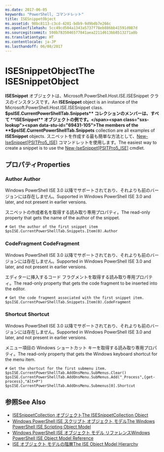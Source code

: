 ```yaml
---
ms.date: 2017-06-05
keywords: "PowerShell, コマンドレット"
title: ISESnippetObject
ms.assetid: 98bc8113-c3cd-4201-bdb9-9d9bdb7e266c
ms.openlocfilehash: 5cc49cd504a1343a5737f78eb886bb41591d087d
ms.sourcegitcommit: 598b7835046577841aea2211d613bb8513271a8b
ms.translationtype: HT
ms.contentlocale: ja-JP
ms.lasthandoff: 06/08/2017
---
```

# <a name="the-isesnippetobject"></a><span data-ttu-id="69431-103">ISESnippetObject</span><span class="sxs-lookup"><span data-stu-id="69431-103">The ISESnippetObject</span></span>
  <span data-ttu-id="69431-104">**ISESnippet** オブジェクトは、Microsoft.PowerShell.Host.ISE.ISESnippet クラスのインスタンスです。</span><span class="sxs-lookup"><span data-stu-id="69431-104">An **ISESnippet** object is an instance of the Microsoft.PowerShell.Host.ISE.ISESnippet class.</span></span> <span data-ttu-id="69431-105">**$psISE.CurrentPowerShellTab.Snippets** コレクションのメンバーは、すべて **ISESnippet** オブジェクトの例です。</span><span class="sxs-lookup"><span data-stu-id="69431-105">The members of the **$psISE.CurrentPowerShellTab.Snippets** collection are all examples of **ISESnippet** objects.</span></span> <span data-ttu-id="69431-106">スニペットを作成する最も簡単な方法として、[New-IseSnippet&#91;PSITPro5_ISE&#93;](https://technet.microsoft.com/en-us/library/0a6339a3-2683-4a8e-8929-90ad9a95c3e0) コマンドレットを使用します。</span><span class="sxs-lookup"><span data-stu-id="69431-106">The easiest way to create a snippet is to use the [New-IseSnippet&#91;PSITPro5_ISE&#93;](https://technet.microsoft.com/en-us/library/0a6339a3-2683-4a8e-8929-90ad9a95c3e0) cmdlet.</span></span>

## <a name="properties"></a><span data-ttu-id="69431-107">プロパティ</span><span class="sxs-lookup"><span data-stu-id="69431-107">Properties</span></span>

###  <span data-ttu-id="69431-108"><a name="DisplayName"></a> Author</span><span class="sxs-lookup"><span data-stu-id="69431-108"><a name="DisplayName"></a> Author</span></span>
  <span data-ttu-id="69431-109">Windows PowerShell ISE 3.0 以降でサポートされており、それよりも前のバージョンには存在しません。</span><span class="sxs-lookup"><span data-stu-id="69431-109">Supported in Windows PowerShell ISE 3.0 and later, and not present in earlier versions.</span></span> 

 <span data-ttu-id="69431-110">スニペットの作成者名を取得する読み取り専用プロパティ。</span><span class="sxs-lookup"><span data-stu-id="69431-110">The read-only property that gets the name of the author of the snippet.</span></span>

```
# Get the author of the first snippet item
$psISE.CurrentPowerShellTab.Snippets.Item(0).Author

```

###  <span data-ttu-id="69431-111"><a name="Action"></a> CodeFragment</span><span class="sxs-lookup"><span data-stu-id="69431-111"><a name="Action"></a> CodeFragment</span></span>
  <span data-ttu-id="69431-112">Windows PowerShell ISE 3.0 以降でサポートされており、それよりも前のバージョンには存在しません。</span><span class="sxs-lookup"><span data-stu-id="69431-112">Supported in Windows PowerShell ISE 3.0 and later, and not present in earlier versions.</span></span> 

 <span data-ttu-id="69431-113">エディターに挿入するコード フラグメントを取得する読み取り専用プロパティ。</span><span class="sxs-lookup"><span data-stu-id="69431-113">The read-only property that gets the code fragment to be inserted into the editor.</span></span>

```
# Get the code fragment associated with the first snippet item.
$psISE.CurrentPowerShellTab.Snippets.Item(0).CodeFragment

```

###  <span data-ttu-id="69431-114"><a name="Shortcut"></a> Shortcut</span><span class="sxs-lookup"><span data-stu-id="69431-114"><a name="Shortcut"></a> Shortcut</span></span>
  <span data-ttu-id="69431-115">Windows PowerShell ISE 3.0 以降でサポートされており、それよりも前のバージョンには存在しません。</span><span class="sxs-lookup"><span data-stu-id="69431-115">Supported in Windows PowerShell ISE 3.0 and later, and not present in earlier versions.</span></span> 

 <span data-ttu-id="69431-116">メニュー項目の Windows ショートカット キーを取得する読み取り専用プロパティ。</span><span class="sxs-lookup"><span data-stu-id="69431-116">The read-only property that gets the Windows keyboard shortcut for the menu item.</span></span>

```
# Get the shortcut for the first submenu item.
$psISE.CurrentPowerShellTab.AddOnsMenu.SubMenus.Clear()
$psISE.CurrentPowerShellTab.AddOnsMenu.SubMenus.Add("_Process",{get-process},"Alt+P")
$psISE.CurrentPowerShellTab.AddOnsMenu.Submenus[0].Shortcut
```

## <a name="see-also"></a><span data-ttu-id="69431-117">参照</span><span class="sxs-lookup"><span data-stu-id="69431-117">See Also</span></span>
- [<span data-ttu-id="69431-118">ISESnippetCollection オブジェクト</span><span class="sxs-lookup"><span data-stu-id="69431-118">The ISESnippetCollection Object</span></span>](The-ISESnippetCollection-Object.md) 
- [<span data-ttu-id="69431-119">Windows PowerShell ISE スクリプト オブジェクト モデル</span><span class="sxs-lookup"><span data-stu-id="69431-119">The Windows PowerShell ISE Scripting Object Model</span></span>](The-Windows-PowerShell-ISE-Scripting-Object-Model.md) 
- [<span data-ttu-id="69431-120">Windows PowerShell ISE オブジェクト モデル リファレンス</span><span class="sxs-lookup"><span data-stu-id="69431-120">Windows PowerShell ISE Object Model Reference</span></span>](Windows-PowerShell-ISE-Object-Model-Reference.md) 
- [<span data-ttu-id="69431-121">ISE オブジェクト モデルの階層</span><span class="sxs-lookup"><span data-stu-id="69431-121">The ISE Object Model Hierarchy</span></span>](The-ISE-Object-Model-Hierarchy.md)

  
